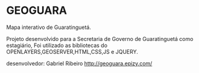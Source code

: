 # GEOGUARA
Mapa interativo de Guaratinguetá.

Projeto desenvolvido para a Secretaria de Governo de Guaratinguetá como estagiário,
Foi utilizado as bibliotecas do OPENLAYERS,GEOSERVER,HTML,CSS,JS e JQUERY.


desenvolvedor: Gabriel Ribeiro
http://geoguara.epizy.com/
 
